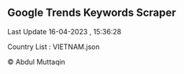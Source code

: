 

## Google Trends Keywords Scraper 
 
Last Update 16-04-2023 , 15:36:28

Country List :
VIETNAM.json



© Abdul Muttaqin 
